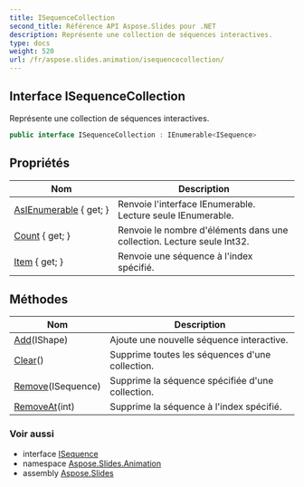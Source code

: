 ```yaml
---
title: ISequenceCollection
second_title: Référence API Aspose.Slides pour .NET
description: Représente une collection de séquences interactives.
type: docs
weight: 520
url: /fr/aspose.slides.animation/isequencecollection/
---
```


## Interface ISequenceCollection

Représente une collection de séquences interactives.

```csharp
public interface ISequenceCollection : IEnumerable<ISequence>
```

## Propriétés

| Nom | Description |
| --- | --- |
| [AsIEnumerable](../../aspose.slides.animation/isequencecollection/asienumerable) { get; } | Renvoie l'interface IEnumerable. Lecture seule IEnumerable. |
| [Count](../../aspose.slides.animation/isequencecollection/count) { get; } | Renvoie le nombre d'éléments dans une collection. Lecture seule Int32. |
| [Item](../../aspose.slides.animation/isequencecollection/item) { get; } | Renvoie une séquence à l'index spécifié. |

## Méthodes

| Nom | Description |
| --- | --- |
| [Add](../../aspose.slides.animation/isequencecollection/add)(IShape) | Ajoute une nouvelle séquence interactive. |
| [Clear](../../aspose.slides.animation/isequencecollection/clear)() | Supprime toutes les séquences d'une collection. |
| [Remove](../../aspose.slides.animation/isequencecollection/remove)(ISequence) | Supprime la séquence spécifiée d'une collection. |
| [RemoveAt](../../aspose.slides.animation/isequencecollection/removeat)(int) | Supprime la séquence à l'index spécifié. |

### Voir aussi

* interface [ISequence](../isequence)
* namespace [Aspose.Slides.Animation](../../aspose.slides.animation)
* assembly [Aspose.Slides](../../)

<!-- NE PAS MODIFIER : généré par xmldocmd pour Aspose.Slides.dll -->
